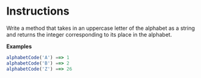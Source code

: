 # Instructions

Write a method that takes in an uppercase letter of the alphabet as a string and returns the integer corresponding to its place in the alphabet.

**Examples**

```js
alphabetCode('A') ==> 1
alphabetCode('B') ==> 2
alphabetCode('Z') ==> 26
```
